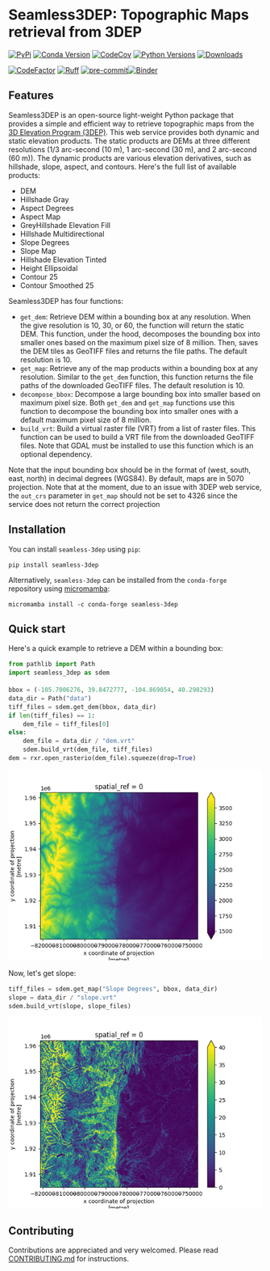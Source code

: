 # Seamless3DEP: Topographic Maps retrieval from 3DEP

[![PyPi](https://img.shields.io/pypi/v/seamless-3dep.svg)](https://pypi.python.org/pypi/seamless-3dep)
[![Conda Version](https://img.shields.io/conda/vn/conda-forge/seamless-3dep.svg)](https://anaconda.org/conda-forge/seamless-3dep)
[![CodeCov](https://codecov.io/gh/hyriver/seamless-3dep/branch/main/graph/badge.svg)](https://codecov.io/gh/hyriver/seamless-3dep)
[![Python Versions](https://img.shields.io/pypi/pyversions/seamless-3dep.svg)](https://pypi.python.org/pypi/seamless-3dep)
[![Downloads](https://static.pepy.tech/badge/seamless-3dep)](https://pepy.tech/project/seamless-3dep)

[![CodeFactor](https://www.codefactor.io/repository/github/hyriver/seamless-3dep/badge)](https://www.codefactor.io/repository/github/hyriver/seamless-3dep)
[![Ruff](https://img.shields.io/endpoint?url=https://raw.githubusercontent.com/astral-sh/ruff/main/assets/badge/v2.json)](https://github.com/astral-sh/ruff)
[![pre-commit](https://img.shields.io/badge/pre--commit-enabled-brightgreen?logo=pre-commit&logoColor=white)](https://github.com/pre-commit/pre-commit)[![Binder](https://mybinder.org/badge_logo.svg)](https://mybinder.org/v2/gh/hyriver/seamless-3dep/HEAD?labpath=docs%2Fexamples)

## Features

Seamless3DEP is an open-source light-weight Python package that provides a simple and
efficient way to retrieve topographic maps from the
[3D Elevation Program (3DEP)](https://www.usgs.gov/core-science-systems/ngp/3dep).
This web service provides both dynamic and static elevation products.
The static products are DEMs at three different resolutions
(1/3 arc-second (10 m), 1 arc-second (30 m), and 2 arc-second (60 m)). The dynamic
products are various elevation derivatives, such as hillshade, slope, aspect, and
contours. Here's the full list of available products:

- DEM
- Hillshade Gray
- Aspect Degrees
- Aspect Map
- GreyHillshade Elevation Fill
- Hillshade Multidirectional
- Slope Degrees
- Slope Map
- Hillshade Elevation Tinted
- Height Ellipsoidal
- Contour 25
- Contour Smoothed 25

Seamless3DEP has four functions:

- `get_dem`: Retrieve DEM within a bounding box at any resolution. When the
    give resolution is 10, 30, or 60, the function will return the static DEM.
    This function, under the hood, decomposes the bounding box into smaller ones
    based on the maximum pixel size of 8 million. Then, saves the DEM tiles
    as GeoTIFF files and returns the file paths. The default resolution is 10.
- `get_map`: Retrieve any of the map products within a bounding box at any
    resolution. Similar to the `get_dem` function, this function returns the
    file paths of the downloaded GeoTIFF files. The default resolution is 10.
- `decompose_bbox`: Decompose a large bounding box into smaller based on maximum
    pixel size. Both `get_dem` and `get_map` functions use this function to
    decompose the bounding box into smaller ones with a default maximum pixel
    size of 8 million.
- `build_vrt`: Build a virtual raster file (VRT) from a list of raster files.
    This function can be used to build a VRT file from the downloaded GeoTIFF files.
    Note that GDAL must be installed to use this function which is an optional
    dependency.

Note that the input bounding box should be in the format of (west, south, east, north)
in decimal degrees (WGS84). By default, maps are in 5070 projection. Note that at the
moment, due to an issue with 3DEP web service, the `out_crs` parameter in `get_map`
should not be set to 4326 since the service does not return the correct projection

## Installation

You can install `seamless-3dep` using `pip`:

```console
pip install seamless-3dep
```

Alternatively, `seamless-3dep` can be installed from the `conda-forge`
repository using
[micromamba](https://mamba.readthedocs.io/en/latest/installation/micromamba-installation.html/):

```console
micromamba install -c conda-forge seamless-3dep
```

## Quick start

Here's a quick example to retrieve a DEM within a bounding box:

```python
from pathlib import Path
import seamless_3dep as sdem

bbox = (-105.7006276, 39.8472777, -104.869054, 40.298293)
data_dir = Path("data")
tiff_files = sdem.get_dem(bbox, data_dir)
if len(tiff_files) == 1:
    dem_file = tiff_files[0]
else:
    dem_file = data_dir / "dem.vrt"
    sdem.build_vrt(dem_file, tiff_files)
dem = rxr.open_rasterio(dem_file).squeeze(drop=True)
```

![image](https://raw.githubusercontent.com/hyriver/seamless-3dep/main/docs/examples/images/dem.png)

Now, let's get slope:

```python
tiff_files = sdem.get_map("Slope Degrees", bbox, data_dir)
slope = data_dir / "slope.vrt"
sdem.build_vrt(slope, slope_files)
```

![image](https://raw.githubusercontent.com/hyriver/seamless-3dep/main/docs/examples/images/slope_dynamic.png)

## Contributing

Contributions are appreciated and very welcomed. Please read
[CONTRIBUTING.md](https://github.com/hyriver/seamless-3dep/blob/main/CONTRIBUTING.md)
for instructions.

